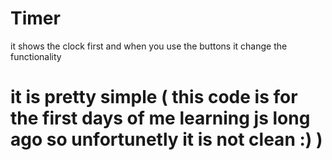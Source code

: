 # Timer
it shows the clock first and when you use the buttons it change the functionality
# it is pretty simple ( this code is for the first days of me learning js long ago so unfortunetly it is not clean :) )
